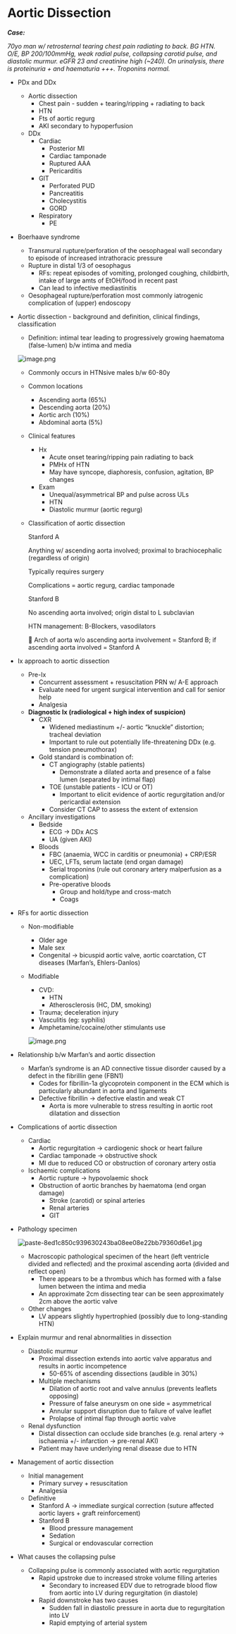 # Aortic Dissection

***Case:***

*70yo man w/ retrosternal tearing chest pain radiating to back. BG HTN. O/E, BP 200/100mmHg, weak radial pulse, collapsing carotid pulse, and diastolic murmur. eGFR 23 and creatinine high (~240). On urinalysis, there is proteinuria + and haematuria +++. Troponins normal.*

- PDx and DDx
    - Aortic dissection
        - Chest pain - sudden + tearing/ripping + radiating to back
        - HTN
        - Fts of aortic regurg
        - AKI secondary to hypoperfusion
    - DDx
        - Cardiac
            - Posterior MI
            - Cardiac tamponade
            - Ruptured AAA
            - Pericarditis
        - GIT
            - Perforated PUD
            - Pancreatitis
            - Cholecystitis
            - GORD
        - Respiratory
            - PE
- Boerhaave syndrome
    - Transmural rupture/perforation of the oesophageal wall secondary to episode of increased intrathoracic pressure
    - Rupture in distal 1/3 of oesophagus
        - RFs: repeat episodes of vomiting, prolonged coughing, childbirth, intake of large amts of EtOH/food in recent past
        - Can lead to infective mediastinitis
    - Oesophageal rupture/perforation most commonly iatrogenic complication of (upper) endoscopy
- Aortic dissection - background and definition, clinical findings, classification
    
    
    - Definition: intimal tear leading to progressively growing haematoma (false-lumen) b/w intima and media
    
    ![image.png](Aortic%20Dissection%201300acf2446a819a8852e2f022af5c6d/image.png)
    
    - Commonly occurs in HTNsive males b/w 60-80y
    - Common locations
        - Ascending aorta (65%)
        - Descending aorta (20%)
        - Aortic arch (10%)
        - Abdominal aorta (5%)
    - Clinical features
        - Hx
            - Acute onset tearing/ripping pain radiating to back
            - PMHx of HTN
            - May have syncope, diaphoresis, confusion, agitation, BP changes
        - Exam
            - Unequal/asymmetrical BP and pulse across ULs
            - HTN
            - Diastolic murmur (aortic regurg)
    - Classification of aortic dissection
        
        
        Stanford A  
        
        Anything w/ ascending aorta involved; proximal to brachiocephalic (regardless of origin)
        
        Typically requires surgery 
        
        Complications = aortic regurg, cardiac tamponade 
        
        Stanford B 
        
        No ascending aorta involved; origin distal to L subclavian  
        
        HTN management: B-Blockers, vasodilators
        
        <aside>
        📌 Arch of aorta w/o ascending aorta involvement = Stanford B; if ascending aorta involved = Stanford A
        
        </aside>
        
- Ix approach to aortic dissection
    - Pre-Ix
        - Concurrent assessment + resuscitation PRN w/ A-E approach
        - Evaluate need for urgent surgical intervention and call for senior help
        - Analgesia
    - **Diagnostic Ix (radiological + high index of suspicion)**
        - CXR
            - Widened mediastinum +/-  aortic “knuckle” distortion; tracheal deviation
            - Important to rule out potentially life-threatening DDx (e.g. tension pneumothorax)
        - Gold standard is combination of:
            - CT angiography (stable patients)
                - Demonstrate a dilated aorta and presence of a false lumen (separated by intimal flap)
            - TOE (unstable patients - ICU or OT)
                - Important to elicit evidence of aortic regurgitation and/or pericardial extension
            - Consider CT CAP to assess the extent of extension
    - Ancillary investigations
        - Bedside
            - ECG → DDx ACS
            - UA (given AKI)
        - Bloods
            - FBC (anaemia, WCC in carditis or pneumonia) + CRP/ESR
            - UEC, LFTs, serum lactate (end organ damage)
            - Serial troponins (rule out coronary artery malperfusion as a complication)
            - Pre-operative bloods
                - Group and hold/type and cross-match
                - Coags
- RFs for aortic dissection
    - Non-modifiable
        - Older age
        - Male sex
        - Congenital → bicuspid aortic valve, aortic coarctation, CT diseases (Marfan’s, Ehlers-Danlos)
    - Modifiable
        - CVD:
            - HTN
            - Atherosclerosis (HC, DM, smoking)
        - Trauma; deceleration injury
        - Vasculitis (eg: syphilis)
        - Amphetamine/cocaine/other stimulants use
        
        ![image.png](Aortic%20Dissection%201300acf2446a819a8852e2f022af5c6d/image%201.png)
        
- Relationship b/w Marfan’s and aortic dissection
    - Marfan’s syndrome is an AD connective tissue disorder caused by a defect in the fibrillin gene (FBN1)
        - Codes for fibrillin-1a glycoprotein component in the ECM which is particularly abundant in aorta and ligaments
        - Defective fibrillin → defective elastin and weak CT
            - Aorta is more vulnerable to stress resulting in aortic root dilatation and dissection
- Complications of aortic dissection
    - Cardiac
        - Aortic regurgitation → cardiogenic shock or heart failure
        - Cardiac tamponade → obstructive shock
        - MI due to reduced CO or obstruction of coronary artery ostia
    - Ischaemic complications
        - Aortic rupture → hypovolaemic shock
        - Obstruction of aortic branches by haematoma (end organ damage)
            - Stroke (carotid) or spinal arteries
            - Renal arteries
            - GIT
- Pathology specimen
    
    ![paste-8ed1c850c939630243ba08ee08e22bb79360d6e1.jpg](Aortic%20Dissection%201300acf2446a819a8852e2f022af5c6d/paste-8ed1c850c939630243ba08ee08e22bb79360d6e1.jpg)
    
    - Macroscopic pathological specimen of the heart (left ventricle divided and reflected) and the proximal ascending aorta (divided and reflect open)
        - There appears to be a thrombus which has formed with a false lumen between the intima and media
        - An approximate 2cm dissecting tear can be seen approximately 2cm above the aortic valve
    - Other changes
        - LV appears slightly hypertrophied (possibly due to long-standing HTN)
- Explain murmur and renal abnormalities in dissection
    - Diastolic murmur
        - Proximal dissection extends into aortic valve apparatus and results in aortic incompetence
            - 50-65% of ascending dissections (audible in 30%)
        - Multiple mechanisms
            - Dilation of aortic root and valve annulus (prevents leaflets opposing)
            - Pressure of false aneurysm on one side = asymmetrical
            - Annular support disruption due to failure of valve leaflet
            - Prolapse of intimal flap through aortic valve
    - Renal dysfunction
        - Distal dissection can occlude side branches (e.g. renal artery → ischaemia +/- infarction → pre-renal AKI)
        - Patient may have underlying renal disease due to HTN
- Management of aortic dissection
    - Initial management
        - Primary survey + resuscitation
        - Analgesia
    - Definitive
        - Stanford A → immediate surgical correction (suture affected aortic layers + graft reinforcement)
        - Stanford B
            - Blood pressure management
            - Sedation
            - Surgical or endovascular correction

- What causes the collapsing pulse
    - Collapsing pulse is commonly associated with aortic regurgitation
        - Rapid upstroke due to increased stroke volume filling arteries
            - Secondary to increased EDV due to retrograde blood flow from aortic into LV during regurgitation (in diastole)
        - Rapid downstroke has two causes
            - Sudden fall in diastolic pressure in aorta due to regurgitation into LV
            - Rapid emptying of arterial system